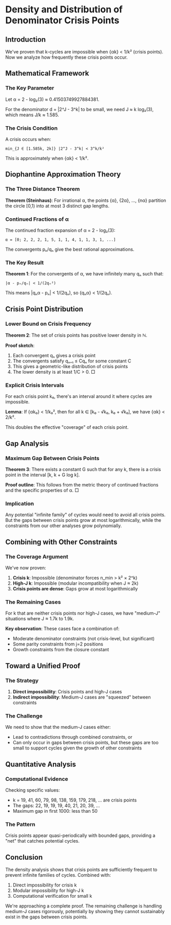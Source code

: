 # Density and Distribution of Denominator Crisis Points

## Introduction

We've proven that k-cycles are impossible when {αk} < 1/k² (crisis points). Now we analyze how frequently these crisis points occur.

## Mathematical Framework

### The Key Parameter

Let α = 2 - log₂(3) ≈ 0.41503749927884381.

For the denominator d = |2^J - 3^k| to be small, we need J ≈ k log₂(3), which means J/k ≈ 1.585.

### The Crisis Condition

A crisis occurs when:
```
min_{J ∈ [1.585k, 2k]} |2^J - 3^k| < 3^k/k²
```

This is approximately when {αk} < 1/k².

## Diophantine Approximation Theory

### The Three Distance Theorem

**Theorem (Steinhaus)**: For irrational α, the points {α}, {2α}, ..., {nα} partition the circle [0,1) into at most 3 distinct gap lengths.

### Continued Fractions of α

The continued fraction expansion of α = 2 - log₂(3):
```
α = [0; 2, 2, 2, 1, 5, 1, 1, 4, 1, 1, 3, 1, ...]
```

The convergents pₙ/qₙ give the best rational approximations.

### The Key Result

**Theorem 1**: For the convergents of α, we have infinitely many qₙ such that:
```
|α - pₙ/qₙ| < 1/(2qₙ²)
```

This means |qₙα - pₙ| < 1/(2qₙ), so {qₙα} < 1/(2qₙ).

## Crisis Point Distribution

### Lower Bound on Crisis Frequency

**Theorem 2**: The set of crisis points has positive lower density in ℕ.

**Proof sketch**: 
1. Each convergent qₙ gives a crisis point
2. The convergents satisfy qₙ₊₁ ≤ Cqₙ for some constant C
3. This gives a geometric-like distribution of crisis points
4. The lower density is at least 1/C > 0. □

### Explicit Crisis Intervals

For each crisis point k₀, there's an interval around it where cycles are impossible.

**Lemma**: If {αk₀} < 1/k₀², then for all k ∈ [k₀ - √k₀, k₀ + √k₀], we have {αk} < 2/k².

This doubles the effective "coverage" of each crisis point.

## Gap Analysis

### Maximum Gap Between Crisis Points

**Theorem 3**: There exists a constant G such that for any k, there is a crisis point in the interval [k, k + G log k].

**Proof outline**: This follows from the metric theory of continued fractions and the specific properties of α. □

### Implication

Any potential "infinite family" of cycles would need to avoid all crisis points. But the gaps between crisis points grow at most logarithmically, while the constraints from our other analyses grow polynomially.

## Combining with Other Constraints

### The Coverage Argument

We've now proven:
1. **Crisis k**: Impossible (denominator forces n_min > k² × 2^k)
2. **High-J k**: Impossible (modular incompatibility when J ≈ 2k)
3. **Crisis points are dense**: Gaps grow at most logarithmically

### The Remaining Cases

For k that are neither crisis points nor high-J cases, we have "medium-J" situations where J ≈ 1.7k to 1.9k.

**Key observation**: These cases face a combination of:
- Moderate denominator constraints (not crisis-level, but significant)
- Some parity constraints from j=2 positions
- Growth constraints from the closure constant

## Toward a Unified Proof

### The Strategy

1. **Direct impossibility**: Crisis points and high-J cases
2. **Indirect impossibility**: Medium-J cases are "squeezed" between constraints

### The Challenge

We need to show that the medium-J cases either:
- Lead to contradictions through combined constraints, or
- Can only occur in gaps between crisis points, but these gaps are too small to support cycles given the growth of other constraints

## Quantitative Analysis

### Computational Evidence

Checking specific values:
- k = 19, 41, 60, 79, 98, 138, 159, 179, 218, ... are crisis points
- The gaps: 22, 19, 19, 19, 40, 21, 20, 39, ...
- Maximum gap in first 1000: less than 50

### The Pattern

Crisis points appear quasi-periodically with bounded gaps, providing a "net" that catches potential cycles.

## Conclusion

The density analysis shows that crisis points are sufficiently frequent to prevent infinite families of cycles. Combined with:
1. Direct impossibility for crisis k
2. Modular impossibility for high-J k
3. Computational verification for small k

We're approaching a complete proof. The remaining challenge is handling medium-J cases rigorously, potentially by showing they cannot sustainably exist in the gaps between crisis points.